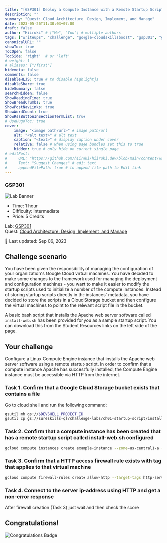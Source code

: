 ```yaml
---
title: "[GSP301] Deploy a Compute Instance with a Remote Startup Script"
description: ""
summary: "Quest: Cloud Architecture: Design, Implement, and Manage"
date: 2023-05-26T11:30:03+07:00
draft: false
author: "Hiiruki" # ["Me", "You"] # multiple authors
tags: ["writeups", "challenge", "google-cloudskillsboost", "gsp301", "google-cloud", "cloudskillsboost", "juaragcp", "google-cloud-platform", "gcp", "cloud-computing", "cloud", "cloud-architecture"]
canonicalURL: ""
showToc: true
TocOpen: false
TocSide: 'right'  # or 'left'
# weight: 1
# aliases: ["/first"]
hidemeta: false
comments: false
disableHLJS: true # to disable highlightjs
disableShare: true
hideSummary: false
searchHidden: false
ShowReadingTime: true
ShowBreadCrumbs: true
ShowPostNavLinks: true
ShowWordCount: true
ShowRssButtonInSectionTermList: true
# UseHugoToc: true
cover:
    image: "<image path/url>" # image path/url
    alt: "<alt text>" # alt text
    caption: "<text>" # display caption under cover
    relative: false # when using page bundles set this to true
    hidden: true # only hide on current single page
# editPost:
#     URL: "https://github.com/hiiruki/hiiruki.dev/blob/main/content/writeups/google-cloudskillsboost/GSP301/index.md"
#     Text: "Suggest Changes" # edit text
#     appendFilePath: true # to append file path to Edit link
---
```


### GSP301

![Lab Banner](https://cdn.qwiklabs.com/GMOHykaqmlTHiqEeQXTySaMXYPHeIvaqa2qHEzw6Occ%3D)

- Time: 1 hour<br>
- Difficulty: Intermediate<br>
- Price: 5 Credits

Lab: [GSP301](https://www.cloudskillsboost.google/focuses/1735?parent=catalog)<br>
Quest: [Cloud Architecture: Design, Implement, and Manage](https://www.cloudskillsboost.google/quests/124)<br>

🔄 Last updated: Sep 06, 2023

## Challenge scenario

You have been given the responsibility of managing the configuration of your organization's Google Cloud virtual machines. You have decided to make some changes to the framework used for managing the deployment and configuration machines - you want to make it easier to modify the startup scripts used to initialize a number of the compute instances. Instead of storing startup scripts directly in the instances' metadata, you have decided to store the scripts in a Cloud Storage bucket and then configure the virtual machines to point to the relevant script file in the bucket.

A basic bash script that installs the Apache web server software called `install-web.sh` has been provided for you as a sample startup script. You can download this from the Student Resources links on the left side of the page.

## Your challenge

Configure a Linux Compute Engine instance that installs the Apache web server software using a remote startup script. In order to confirm that a compute instance Apache has successfully installed, the Compute Engine instance must be accessible via HTTP from the internet.

### Task 1. Confirm that a Google Cloud Storage bucket exists that contains a file

Go to cloud shell and run the following command:

```bash
gsutil mb gs://$DEVSHELL_PROJECT_ID
gsutil cp gs://sureskills-ql/challenge-labs/ch01-startup-script/install-web.sh gs://$DEVSHELL_PROJECT_ID
```

### Task 2. Confirm that a compute instance has been created that has a remote startup script called install-web.sh configured

```bash
gcloud compute instances create example-instance --zone=us-central1-a --tags=http-server --metadata startup-script-url=gs://$DEVSHELL_PROJECT_ID/install-web.sh
```

### Task 3. Confirm that a HTTP access firewall rule exists with tag that applies to that virtual machine

```bash
gcloud compute firewall-rules create allow-http --target-tags http-server --source-ranges 0.0.0.0/0 --allow tcp:80
```

### Task 4. Connect to the server ip-address using HTTP and get a non-error response

After firewall creation (Task 3) just wait and then check the score

## Congratulations!

![Congratulations Badge](https://cdn.qwiklabs.com/%2FaI3EMiHeGZc46u89ueTTAEgmRSGj5krSwhpzllr88w%3D)
